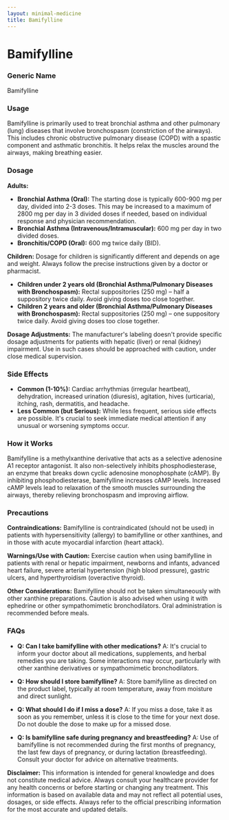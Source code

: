 ```yaml
---
layout: minimal-medicine
title: Bamifylline
---
```


# Bamifylline
### Generic Name
Bamifylline

### Usage

Bamifylline is primarily used to treat bronchial asthma and other pulmonary (lung) diseases that involve bronchospasm (constriction of the airways).  This includes chronic obstructive pulmonary disease (COPD) with a spastic component and asthmatic bronchitis.  It helps relax the muscles around the airways, making breathing easier.

### Dosage

**Adults:**

* **Bronchial Asthma (Oral):**  The starting dose is typically 600-900 mg per day, divided into 2-3 doses. This may be increased to a maximum of 2800 mg per day in 3 divided doses if needed, based on individual response and physician recommendation.
* **Bronchial Asthma (Intravenous/Intramuscular):** 600 mg per day in two divided doses.
* **Bronchitis/COPD (Oral):** 600 mg twice daily (BID).


**Children:**  Dosage for children is significantly different and depends on age and weight.  Always follow the precise instructions given by a doctor or pharmacist.

* **Children under 2 years old (Bronchial Asthma/Pulmonary Diseases with Bronchospasm):**  Rectal suppositories (250 mg) – half a suppository twice daily.  Avoid giving doses too close together.
* **Children 2 years and older (Bronchial Asthma/Pulmonary Diseases with Bronchospasm):**  Rectal suppositories (250 mg) – one suppository twice daily. Avoid giving doses too close together.


**Dosage Adjustments:**  The manufacturer's labeling doesn't provide specific dosage adjustments for patients with hepatic (liver) or renal (kidney) impairment.  Use in such cases should be approached with caution, under close medical supervision.

### Side Effects

* **Common (1-10%):** Cardiac arrhythmias (irregular heartbeat), dehydration, increased urination (diuresis), agitation, hives (urticaria), itching, rash, dermatitis, and headache.
* **Less Common (but Serious):** While less frequent, serious side effects are possible.  It's crucial to seek immediate medical attention if any unusual or worsening symptoms occur.

### How it Works

Bamifylline is a methylxanthine derivative that acts as a selective adenosine A1 receptor antagonist. It also non-selectively inhibits phosphodiesterase, an enzyme that breaks down cyclic adenosine monophosphate (cAMP). By inhibiting phosphodiesterase, bamifylline increases cAMP levels. Increased cAMP levels lead to relaxation of the smooth muscles surrounding the airways, thereby relieving bronchospasm and improving airflow.

### Precautions

**Contraindications:** Bamifylline is contraindicated (should not be used) in patients with hypersensitivity (allergy) to bamifylline or other xanthines, and in those with acute myocardial infarction (heart attack).

**Warnings/Use with Caution:** Exercise caution when using bamifylline in patients with renal or hepatic impairment, newborns and infants, advanced heart failure, severe arterial hypertension (high blood pressure), gastric ulcers, and hyperthyroidism (overactive thyroid).

**Other Considerations:** Bamifylline should not be taken simultaneously with other xanthine preparations.  Caution is also advised when using it with ephedrine or other sympathomimetic bronchodilators.  Oral administration is recommended before meals.

### FAQs

* **Q: Can I take bamifylline with other medications?** A:  It's crucial to inform your doctor about all medications, supplements, and herbal remedies you are taking. Some interactions may occur, particularly with other xanthine derivatives or sympathomimetic bronchodilators.

* **Q: How should I store bamifylline?** A: Store bamifylline as directed on the product label, typically at room temperature, away from moisture and direct sunlight.

* **Q: What should I do if I miss a dose?** A: If you miss a dose, take it as soon as you remember, unless it is close to the time for your next dose. Do not double the dose to make up for a missed dose.

* **Q: Is bamifylline safe during pregnancy and breastfeeding?** A: Use of bamifylline is not recommended during the first months of pregnancy, the last few days of pregnancy, or during lactation (breastfeeding).  Consult your doctor for advice on alternative treatments.


**Disclaimer:** This information is intended for general knowledge and does not constitute medical advice.  Always consult your healthcare provider for any health concerns or before starting or changing any treatment.  This information is based on available data and may not reflect all potential uses, dosages, or side effects.  Always refer to the official prescribing information for the most accurate and updated details.
